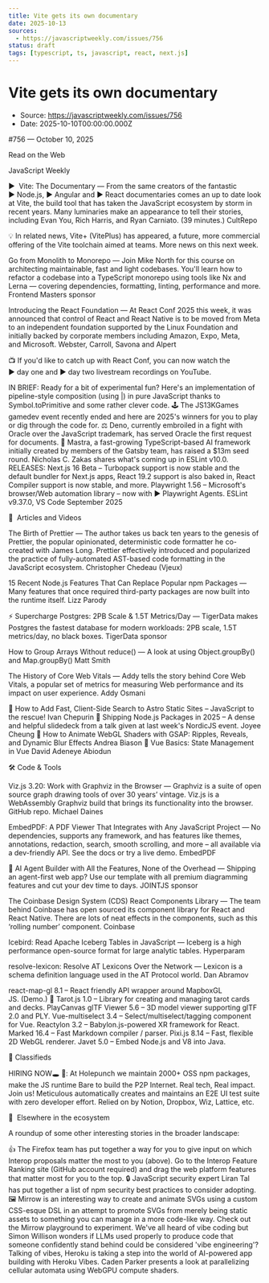 ```yaml
---
title: Vite gets its own documentary
date: 2025-10-13
sources:
  - https://javascriptweekly.com/issues/756
status: draft
tags: [typescript, ts, javascript, react, next.js]
---
```


# Vite gets its own documentary

- Source: https://javascriptweekly.com/issues/756
- Date: 2025-10-10T00:00:00.000Z

#​756 — October 10, 2025


Read on the Web




    
    

JavaScript Weekly




  





  
  
▶  Vite: The Documentary — From the same creators of the fantastic ▶️ Node.js, ▶️ Angular and ▶️ React documentaries comes an up to date look at Vite, the build tool that has taken the JavaScript ecosystem by storm in recent years. Many luminaries make an appearance to tell their stories, including Evan You, Rich Harris, and Ryan Carniato. (39 minutes.)
CultRepo 


💡 In related news, Vite+ (VitePlus) has appeared, a future, more commercial offering of the Vite toolchain aimed at teams. More news on this next week.





  
  
Go from Monolith to Monorepo — Join Mike North for this course on architecting maintainable, fast and light codebases. You'll learn how to refactor a codebase into a TypeScript monorepo using tools like Nx and Lerna — covering dependencies, formatting, linting, performance and more.
Frontend Masters sponsor


  
  
Introducing the React Foundation — At React Conf 2025 this week, it was announced that control of React and React Native is to be moved from Meta to an independent foundation supported by the Linux Foundation and initially backed by corporate members including Amazon, Expo, Meta, and Microsoft.
Webster, Carroll, Savona and Alpert 


📺 If you'd like to catch up with React Conf, you can now watch the ▶️ day one and ▶️ day two livestream recordings on YouTube.




IN BRIEF:
Ready for a bit of experimental fun? Here's an implementation of pipeline-style composition (using |) in pure JavaScript thanks to Symbol.toPrimitive and some rather clever code.
🕹️ The JS13KGames gamedev event recently ended and here are 2025's winners for you to play or dig through the code for.
⚖️ Deno, currently embroiled in a fight with Oracle over the JavaScript trademark, has served Oracle the first request for documents.
🤖 Mastra, a fast-growing TypeScript-based AI framework initially created by members of the Gatsby team, has raised a $13m seed round.
Nicholas C. Zakas shares what's coming up in ESLint v10.0.
RELEASES:
Next.js 16 Beta – Turbopack support is now stable and the default bundler for Next.js apps, React 19.2 support is also baked in, React Compiler support is now stable, and more.
Playwright 1.56 – Microsoft's browser/Web automation library – now with ▶️ Playwright Agents.
ESLint v9.37.0, VS Code September 2025


📖  Articles and Videos




  





  
  
The Birth of Prettier — The author takes us back ten years to the genesis of Prettier, the popular opinionated, deterministic code formatter he co-created with James Long. Prettier effectively introduced and popularized the practice of fully-automated AST-based code formatting in the JavaScript ecosystem.
Christopher Chedeau (Vjeux) 


  
  
15 Recent Node.js Features That Can Replace Popular npm Packages — Many features that once required third-party packages are now built into the runtime itself.
Lizz Parody 


  
  
⚡ Supercharge Postgres: 2PB Scale & 1.5T Metrics/Day — TigerData makes Postgres the fastest database for modern workloads: 2PB scale, 1.5T metrics/day, no black boxes.
TigerData sponsor


  
  
How to Group Arrays Without reduce() — A look at using Object.groupBy() and Map.groupBy()
Matt Smith 


  
  
The History of Core Web Vitals — Addy tells the story behind Core Web Vitals, a popular set of metrics for measuring Web performance and its impact on user experience.
Addy Osmani 


📄 How to Add Fast, Client-Side Search to Astro Static Sites – JavaScript to the rescue! Ivan Chepurin
📄 Shipping Node.js Packages in 2025 – A dense and helpful slidedeck from a talk given at last week's NordicJS event. Joyee Cheung
📄 How to Animate WebGL Shaders with GSAP: Ripples, Reveals, and Dynamic Blur Effects  Andrea Biason
📄 Vue Basics: State Management in Vue  David Adeneye Abiodun


🛠 Code & Tools




  





  
  
Viz.js 3.20: Work with Graphviz in the Browser — Graphviz is a suite of open source graph drawing tools of over 30 years’ vintage. Viz.js is a WebAssembly Graphviz build that brings its functionality into the browser. GitHub repo.
Michael Daines 


  
  
EmbedPDF: A PDF Viewer That Integrates with Any JavaScript Project — No dependencies, supports any framework, and has features like themes, annotations, redaction, search, smooth scrolling, and more – all available via a dev-friendly API. See the docs or try a live demo.
EmbedPDF 


  
  
🎸 AI Agent Builder with All the Features, None of the Overhead — Shipping an agent-first web app? Use our template with all premium diagramming features and cut your dev time to days.
JOINTJS sponsor


  
  
The Coinbase Design System (CDS) React Components Library — The team behind Coinbase has open sourced its component library for React and React Native. There are lots of neat effects in the components, such as this ‘rolling number’ component.
Coinbase 


  
  
Icebird: Read Apache Iceberg Tables in JavaScript — Iceberg is a high performance open-source format for large analytic tables.
Hyperparam 


  
  
resolve-lexicon: Resolve AT Lexicons Over the Network — Lexicon is a schema definition language used in the AT Protocol world.
Dan Abramov 




react-map-gl 8.1 – React friendly API wrapper around MapboxGL JS. (Demo.)
🔮 Tarot.js 1.0 – Library for creating and managing tarot cards and decks.
PlayCanvas glTF Viewer 5.6 – 3D model viewer supporting glTF 2.0 and PLY.
Vue-multiselect 3.4 – Select/multiselect/tagging component for Vue.
Reactylon 3.2 – Babylon.js-powered XR framework for React.
Marked 16.4 – Fast Markdown compiler / parser.
Pixi.js 8.14 – Fast, flexible 2D WebGL renderer.
Javet 5.0 – Embed Node.js and V8 into Java.








	
📰 Classifieds


HIRING NOW🕳️ 🥊: At Holepunch we maintain 2000+ OSS npm packages, make the JS runtime Bare to build the P2P Internet. Real tech, Real impact. Join us!
Meticulous automatically creates and maintains an E2E UI test suite with zero developer effort. Relied on by Notion, Dropbox, Wiz, Lattice, etc.










📢  Elsewhere in the ecosystem




A roundup of some other interesting stories in the broader landscape:


  






👍 The Firefox team has put together a way for you to give input on which Interop proposals matter the most to you (above). Go to the Interop Feature Ranking site (GitHub account required) and drag the web platform features that matter most for you to the top.
🔒 JavaScript security expert Liran Tal has put together a list of npm security best practices to consider adopting.
🖼️ Mirrow is an interesting way to create and animate SVGs using a custom CSS-esque DSL in an attempt to promote SVGs from merely being static assets to something you can manage in a more code-like way. Check out the Mirrow playground to experiment.
We've all heard of vibe coding but Simon Willison wonders if LLMs used properly to produce code that someone confidently stand behind could be considered 'vibe engineering'?
Talking of vibes, Heroku is taking a step into the world of AI-powered app building with Heroku Vibes.
Caden Parker presents a look at parallelizing cellular automata using WebGPU compute shaders.
